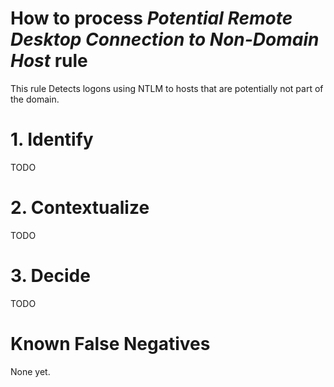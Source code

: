 # How to process *Potential Remote Desktop Connection to Non-Domain Host* rule
This rule Detects logons using NTLM to hosts that are potentially not part of the domain.

# 1. Identify
TODO

# 2. Contextualize
TODO

# 3. Decide
TODO

# Known False Negatives
None yet.
